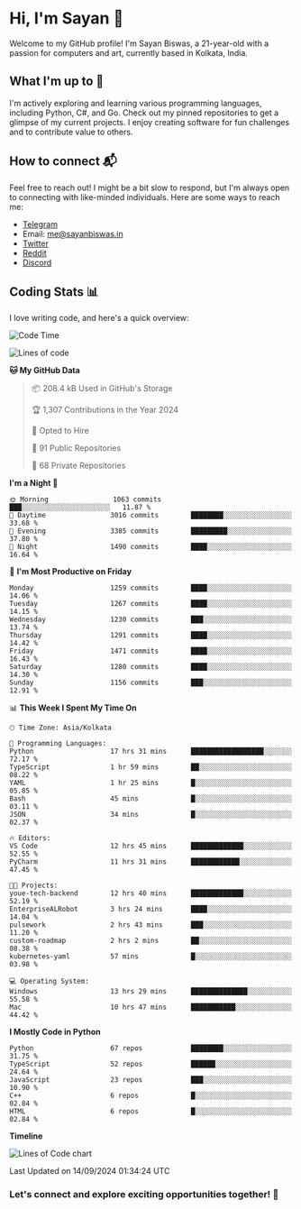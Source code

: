 # Hi, I'm Sayan 👋

Welcome to my GitHub profile! I'm Sayan Biswas, a 21-year-old with a passion for computers and art, currently based in Kolkata, India.

## What I'm up to 🚀

I'm actively exploring and learning various programming languages, including Python, C#, and Go. Check out my pinned repositories to get a glimpse of my current projects. I enjoy creating software for fun challenges and to contribute value to others.

## How to connect 📬

Feel free to reach out! I might be a bit slow to respond, but I'm always open to connecting with like-minded individuals. Here are some ways to reach me:

- [Telegram](https://t.me/dank_as_fuck)
- Email: [me@sayanbiswas.in](mailto:me@sayanbiswas.in)
- [Twitter](https://twitter.com/TheDankDel)
- [Reddit](https://www.reddit.com/user/dank_as_fuck_/)
- [Discord](https://discordapp.com/users/506536929152466945)

## Coding Stats 📊

I love writing code, and here's a quick overview:

<!--START_SECTION:waka-->
![Code Time](http://img.shields.io/badge/Code%20Time-1%2C746%20hrs%2030%20mins-blue)

![Lines of code](https://img.shields.io/badge/From%20Hello%20World%20I%27ve%20Written-6.0%20million%20lines%20of%20code-blue)

**🐱 My GitHub Data** 

> 📦 208.4 kB Used in GitHub's Storage 
 > 
> 🏆 1,307 Contributions in the Year 2024
 > 
> 💼 Opted to Hire
 > 
> 📜 91 Public Repositories 
 > 
> 🔑 68 Private Repositories 
 > 
**I'm a Night 🦉** 

```text
🌞 Morning                1063 commits        ███░░░░░░░░░░░░░░░░░░░░░░   11.87 % 
🌆 Daytime                3016 commits        ████████░░░░░░░░░░░░░░░░░   33.68 % 
🌃 Evening                3385 commits        █████████░░░░░░░░░░░░░░░░   37.80 % 
🌙 Night                  1490 commits        ████░░░░░░░░░░░░░░░░░░░░░   16.64 % 
```
📅 **I'm Most Productive on Friday** 

```text
Monday                   1259 commits        ████░░░░░░░░░░░░░░░░░░░░░   14.06 % 
Tuesday                  1267 commits        ████░░░░░░░░░░░░░░░░░░░░░   14.15 % 
Wednesday                1230 commits        ███░░░░░░░░░░░░░░░░░░░░░░   13.74 % 
Thursday                 1291 commits        ████░░░░░░░░░░░░░░░░░░░░░   14.42 % 
Friday                   1471 commits        ████░░░░░░░░░░░░░░░░░░░░░   16.43 % 
Saturday                 1280 commits        ████░░░░░░░░░░░░░░░░░░░░░   14.30 % 
Sunday                   1156 commits        ███░░░░░░░░░░░░░░░░░░░░░░   12.91 % 
```


📊 **This Week I Spent My Time On** 

```text
🕑︎ Time Zone: Asia/Kolkata

💬 Programming Languages: 
Python                   17 hrs 31 mins      ██████████████████░░░░░░░   72.17 % 
TypeScript               1 hr 59 mins        ██░░░░░░░░░░░░░░░░░░░░░░░   08.22 % 
YAML                     1 hr 25 mins        █░░░░░░░░░░░░░░░░░░░░░░░░   05.85 % 
Bash                     45 mins             █░░░░░░░░░░░░░░░░░░░░░░░░   03.11 % 
JSON                     34 mins             █░░░░░░░░░░░░░░░░░░░░░░░░   02.37 % 

🔥 Editors: 
VS Code                  12 hrs 45 mins      █████████████░░░░░░░░░░░░   52.55 % 
PyCharm                  11 hrs 31 mins      ████████████░░░░░░░░░░░░░   47.45 % 

🐱‍💻 Projects: 
youe-tech-backend        12 hrs 40 mins      █████████████░░░░░░░░░░░░   52.19 % 
EnterpriseALRobot        3 hrs 24 mins       ████░░░░░░░░░░░░░░░░░░░░░   14.04 % 
pulsework                2 hrs 43 mins       ███░░░░░░░░░░░░░░░░░░░░░░   11.20 % 
custom-roadmap           2 hrs 2 mins        ██░░░░░░░░░░░░░░░░░░░░░░░   08.38 % 
kubernetes-yaml          57 mins             █░░░░░░░░░░░░░░░░░░░░░░░░   03.98 % 

💻 Operating System: 
Windows                  13 hrs 29 mins      ██████████████░░░░░░░░░░░   55.58 % 
Mac                      10 hrs 47 mins      ███████████░░░░░░░░░░░░░░   44.42 % 
```

**I Mostly Code in Python** 

```text
Python                   67 repos            ████████░░░░░░░░░░░░░░░░░   31.75 % 
TypeScript               52 repos            ██████░░░░░░░░░░░░░░░░░░░   24.64 % 
JavaScript               23 repos            ███░░░░░░░░░░░░░░░░░░░░░░   10.90 % 
C++                      6 repos             █░░░░░░░░░░░░░░░░░░░░░░░░   02.84 % 
HTML                     6 repos             █░░░░░░░░░░░░░░░░░░░░░░░░   02.84 % 
```



**Timeline**

![Lines of Code chart](https://raw.githubusercontent.com/Dank-del/Dank-del/main/assets/bar_graph.png)


 Last Updated on 14/09/2024 01:34:24 UTC
<!--END_SECTION:waka-->

### Let's connect and explore exciting opportunities together! 🚀
